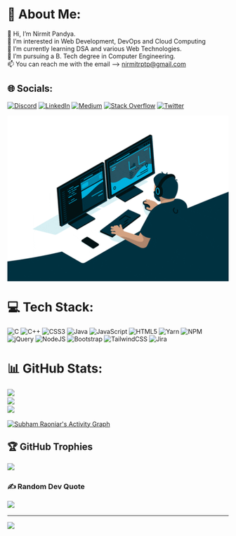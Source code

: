 # 💫 About Me:
👋 Hi, I’m Nirmit Pandya.<br>👀 I’m interested in Web Development, DevOps and Cloud Computing <br>🌱 I’m currently learning DSA and various Web Technologies.<br>💞️ I’m pursuing a B. Tech degree in Computer Engineering.<br>📫 You can reach me with the email --> nirmitrptp@gmail.com


## 🌐 Socials:
[![Discord](https://img.shields.io/badge/Discord-%237289DA.svg?logo=discord&logoColor=white)](htttps://discord.gg/#7264) [![LinkedIn](https://img.shields.io/badge/LinkedIn-%230077B5.svg?logo=linkedin&logoColor=white)](https://linkedin.com/in/nirmit-pandya-b0a441232) [![Medium](https://img.shields.io/badge/Medium-12100E?logo=medium&logoColor=white)](https://medium.com/@nirmitrptp) [![Stack Overflow](https://img.shields.io/badge/-Stackoverflow-FE7A16?logo=stack-overflow&logoColor=white)](https://stackoverflow.com/users/19803406) [![Twitter](https://img.shields.io/badge/Twitter-%231DA1F2.svg?logo=Twitter&logoColor=white)](https://twitter.com/Genius_Nirmit) 

<img align="center" width="600" src="mygif.gif">

# 💻 Tech Stack:
![C](https://img.shields.io/badge/c-%2300599C.svg?style=plastic&logo=c&logoColor=white) ![C++](https://img.shields.io/badge/c++-%2300599C.svg?style=plastic&logo=c%2B%2B&logoColor=white) ![CSS3](https://img.shields.io/badge/css3-%231572B6.svg?style=plastic&logo=css3&logoColor=white) ![Java](https://img.shields.io/badge/java-%23ED8B00.svg?style=plastic&logo=java&logoColor=white) ![JavaScript](https://img.shields.io/badge/javascript-%23323330.svg?style=plastic&logo=javascript&logoColor=%23F7DF1E) ![HTML5](https://img.shields.io/badge/html5-%23E34F26.svg?style=plastic&logo=html5&logoColor=white) ![Yarn](https://img.shields.io/badge/yarn-%232C8EBB.svg?style=plastic&logo=yarn&logoColor=white) ![NPM](https://img.shields.io/badge/NPM-%23000000.svg?style=plastic&logo=npm&logoColor=white) ![jQuery](https://img.shields.io/badge/jquery-%230769AD.svg?style=plastic&logo=jquery&logoColor=white) ![NodeJS](https://img.shields.io/badge/node.js-6DA55F?style=plastic&logo=node.js&logoColor=white) ![Bootstrap](https://img.shields.io/badge/bootstrap-%23563D7C.svg?style=plastic&logo=bootstrap&logoColor=white) ![TailwindCSS](https://img.shields.io/badge/tailwindcss-%2338B2AC.svg?style=plastic&logo=tailwind-css&logoColor=white) ![Jira](https://img.shields.io/badge/jira-%230A0FFF.svg?style=plastic&logo=jira&logoColor=white)

# 📊 GitHub Stats:
![](https://github-readme-stats.vercel.app/api?username=GeniusNirmit&theme=blueberry&hide_border=false&include_all_commits=false&count_private=true)<br/>
![](https://github-readme-streak-stats.herokuapp.com/?user=GeniusNirmit&theme=blueberry&hide_border=false)<br/>
![](https://github-readme-stats.vercel.app/api/top-langs/?username=GeniusNirmit&theme=blueberry&hide_border=false&include_all_commits=false&count_private=true&layout=compact)


<a href="https://github.com/SubhamRaoniar28/github-readme-activity-graph"><img alt="Subham Raoniar's Activity Graph" src="https://activity-graph.herokuapp.com/graph?username=GeniusNirmit&bg_color=0D1117&color=5BCDEC&line=5BCDEC&point=FFFFFF&hide_border=true" /></a>

## 🏆 GitHub Trophies
![](https://github-profile-trophy.vercel.app/?username=GeniusNirmit&theme=oldie&no-frame=false&no-bg=false&margin-w=4)

### ✍️ Random Dev Quote
![](https://quotes-github-readme.vercel.app/api?type=horizontal&theme=radical)

---
[![](https://visitcount.itsvg.in/api?id=GeniusNirmit&icon=2&color=9)](https://visitcount.itsvg.in)
